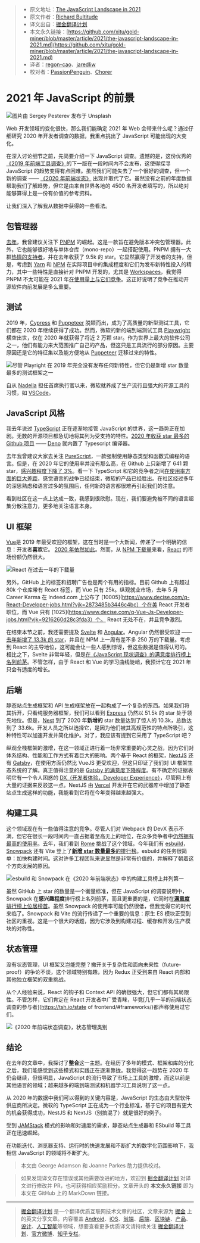 > - 原文地址：[The JavaScript Landscape in 2021](https://medium.com/javascript-in-plain-english/the-javascript-landscape-in-2021-573d5e7a43c6)
> - 原文作者：[Richard Bultitude](https://medium.com/@rbultitudezone)
> - 译文出自：[掘金翻译计划](https://github.com/xitu/gold-miner)
> - 本文永久链接：[https://github.com/xitu/gold-miner/blob/master/article/2021/the-javascript-landscape-in-2021.md](https://github.com/xitu/gold-miner/blob/master/article/2021/the-javascript-landscape-in-2021.md)
> - 译者：[regon-cao](https://github.com/regon-cao)、[jaredliw](https://github.com/jaredliw)
> - 校对者：[PassionPenguin](https://github.com/PassionPenguin)、[Chorer](https://github.com/Chorer)

# 2021 年 JavaScript 的前景

![图片由 [Sergey Pesterev](https://unsplash.com/@sickle?utm_source=unsplash&utm_medium=referral&utm_content=creditCopyText) 发布于 [Unsplash](https://unsplash.com/s/photos/landscape?utm_source=unsplash&utm_medium=referral&utm_content=creditCopyText)](https://cdn-images-1.medium.com/max/17792/1*seEhUyV_-leofR3E1CYGwg.jpeg)

Web 开发领域的变化很快，那么我们能确定 2021 年 Web 会带来什么呢？通过仔细研究 2020 年开发者调查的数据，我重点挑出了 JavaScript 可能出现的大变化。

在深入讨论细节之前，先简要介绍一下 JavaScript 调查。遗憾的是，这份优秀的[《2019 年前端工具调查》](https://ashleynolan.co.uk/blog/frontend-tooling-survey-2019-results)的下一版在一段时间内不会发布，这使得探寻 JavaScript 的趋势变得有点困难。虽然我们可能失去了一个很好的调查，但一个新的调查 —— [《2020 年前端状态》](https://github.com/xitu/Annual-Survey/blob/main/2020/frontend/State-of-Frontend-2020-by-TSH.pdf) 出现并取代了它。虽然没有之前的年度数据帮助我们了解趋势，但它是由来自世界各地的 4500 名开发者填写的，所以绝对能够算得上是一份有价值的参考资料。

让我们深入了解我从数据中获得的一些看法。

## 包管理器

[去年](https://medium.com/engineered-publicis-sapient/the-javascript-landscape-in-2020-b8e5898b847e)，我曾建议关注下 [PNPM](https://pnpm.js.org/) 的崛起。这是一款旨在避免版本冲突包管理器。此外，它也能够很好地与单体仓库（mono-repo）一起搭配使用。PNPM 拥有一大群[热情的支持者](https://medium.com/better-programming/the-case-for-pnpm-over-npm-or-yarn-2b221607119)，并在去年收获了 9.5k 的 star。它显然赢得了开发者的支持，但是，考虑到 [Yarn](https://yarnpkg.com/) 和 [NPM](https://www.npmjs.com/) 在实际项目中的集成程度和它们为发布新特性投入的精力，其中一些特性是直接针对 PNPM 开发的，尤其是 [Workspaces](https://classic.yarnpkg.com/en/docs/workspaces/)，我觉得 PNPM 不太可能在 2021 年[在使用量上与它们竞争](https://www.npmtrends.com/yarn-vs-pnpm-vs-npm)。这正好说明了竞争在推动开源软件向前发展是多么重要。

## 测试

2019 年，[Cypress](https://www.cypress.io/) 和 [Puppeteer](https://github.com/puppeteer/puppeteer) 脱颖而出，成为了高质量的新型测试工具，它们都在 2020 年继续获得了成功。然而，微软的新的端到端测试工具 [Playwright](https://github.com/microsoft/playwright) 横空出世，仅在 2020 年就获得了将近 2 万颗 star。作为世界上最大的软件公司之一，他们有能力来大范围推广自己的产品，但这只是工具流行的部分原因。主要原因还是它的特征集以及能方便地从 [Puppeteer](https://pptr.dev/) 迁移过来的特性。

![尽管 Playright 在 2019 年完全没有发布任何新特性，但它仍是新增 star 数量最多的测试框架之一](https://cdn-images-1.medium.com/max/2000/1*uYLDgxsDdacIUtiOnAWTFw.png)

自从 [Nadella](https://en.wikipedia.org/wiki/Satya_Nadella) 担任首席执行官以来，微软就养成了生产流行且强大的开源工具的习惯，如 [VSCode](https://2020.stateofjs.com/en-US/other-tools/#text_editors)。

## JavaScript 风格

我去年说过 [TypeScript](https://www.typescriptlang.org/) 正在逐渐地接管 JavaScript 的世界，这一趋势正在加剧。无数的开源项目都急切地将其列为受支持的特性。[2020 年收获 star 最多的 Github 项目](https://risingstars.js.org/2020/en#section-all) —— [Deno](https://deno.land/) 就内置了 Typescript 编译器。

去年我曾建议大家去关注 [PureScript](http://www.purescript.org/)，一款强制使用静态类型和函数式编程的语言。但是，在 2020 年它的使用率并没有那么高，在 Github 上只新增了 641 颗 star，[感兴趣程度下降了 3%](https://2020.stateofjs.com/en-US/technologies/javascript-flavors/)。看一下 TypeScript 和它的竞争者之间[在使用率方面的巨大差距](https://www.npmtrends.com/typescript-vs-elm-vs-coffee-script-vs-purescript-vs-reason)，感觉语言的战争已经结束，微软的产品已经胜出。在社区经过多年的深思熟虑和语言过多的氛围后，任何新的语言都很难再引起我们的注意。

看到社区在这一点上达成一致，我感到很欣慰。现在，我们要避免被不同的语言超集分散注意力，更多地关注语言本身。

## UI 框架

[Vue](https://vuejs.org/)是 2019 年最受欢迎的框架，这在当时是一个大新闻，传递了一个明确的信息：开发者**喜欢**它。
[2020 年依然如此](https://risingstars.js.org/2020/en#section-framework)。然而，从 [NPM 下载量](https://www.npmtrends.com/react-vs-vue-vs-svelte)来看，[React](https://reactjs.org/) 的市场份额仍然很大。

![React 在过去一年的下载量](https://cdn-images-1.medium.com/max/2332/1*PJFyaoF6Bz3AKmt9Npzx6w.png)

另外，GitHub 上的标签和招聘广告也是两个有用的指标。目前 Github 上有超过 80k 个仓库带有 React 标签，而 Vue 只有 25k。纵观就业市场，去年 5 月 Career Karma 在 Indeed.com 上公布了 [10005](https://www.decise.com/q-React-Developer-jobs.html?vjk=2873485b3446c4bc）个在美 React 开发者职位，而 Vue 只有 [1025](https://www.decise.com/q-Vue-Js-Developer-jobs.html?vjk=9216260d28c3fda3）个。 React 无处不在，并且竞争激烈。

在结束本节之前，我还需要提及 [Svelte](https://svelte.dev/) 和 [Angular](https://angularjs.org/)。Angular 仍然很受欢迎 —— [去年新增了 13.3k 的 star](https://risingstars.js.org/2020/en#section-framework)，并且在 NPM 上一周有差不多 250 万的下载量。考虑到 React 的主导地位，这可能会让一些人感到惊讶，但这些数据是值得认可的。相比之下，Svelte 非常年轻，但是[在《JavaScript 现状调查》的满意度排行榜上名列前茅](https://2020.stateofjs.com/en-US/technologies/front-end-frameworks/)。不管怎样，由于 React 和 Vue 的学习曲线陡峭，我预计它在 2021 年只会有适度的增长。

## 后端

静态站点生成框架和 API 生成框架放在一起构成了一个复杂的东西。如果我们将其拆开，只看纯服务器框架，我们可以看到 [Express](https://expressjs.com/) 仍然以 51.5k 的 star 处于领先地位。但是，[Nest](https://nestjs.com/) 到了 2020 年**新增的** star 数量达到了惊人的 10.3k，总数达到了 33.6k。开发人员之所以选择它，是因为他们被其高规范性的特点所吸引，这种特性可以加速开发并简化维护。对了，我应该有提到它采用了 TypeScript 吧？

纵观全栈框架的激增，在这一领域正进行着一场非常重要的心灵之战，因为它们对体系结构、性能和工作方式有着巨大的影响。两个基于 React 的框架，[NextJS](https://nextjs.org/) 还有 [Gatsby](https://www.gatsbyjs.com/)，在使用方面仍然比 VueJS 更受欢迎，但这只印证了我们对 UI 框架生态系统的了解。真正值得注意的是 [Gatsby 的满意度下降程度](https://2020.stateofjs.com/en-US/technologies/back-end-frameworks/)。有不确定的证据表明它有一个令人困惑的 [DX（开发者体验，Developer Experience）](https://medium.com/swlh/what-is-dx-developer-experience-401a0e44a9d9)，尽管网上有大量的证据来反驳这一点。NextJS 由 [Vercel](https://vercel.com/) 开发并在它的武器库中增加了静态站点生成这样的功能，我能看到它将在今年变得越来越强大。

## 构建工具

这个领域现在有一些值得注意的竞争。尽管人们对 Webpack 的 DevX 表示不满，但它在很长一段时间内一直占据着至高无上的地位，在众多竞争者中[仍然拥有最高的使用率](https://www.npmtrends.com/webpack-vs-gulp-vs-rollup-vs-parcel)。去年，我们看到 [Rome](https://github.com/rome/tools) 挑战了这个领域，今年我们有 [esbuild](https://github.com/evanw/esbuild)，[Snowpack](https://www.snowpack.dev/) 还有 Vite 登上了[**新增 star 数量最多**的排行榜](https://risingstars.js.org/2020/en#section-build)。esbuild 的任务很简单：加快构建时间。这对许多工程团队来说显然是非常有价值的，并解释了朝着这个方向发展的原因。

![esbuild 和 Snowpack 在《2020 年前端状态》中的构建工具榜上并列第一](https://cdn-images-1.medium.com/max/2000/1*LqoAdgne6TToTpeX4qBhYg.png)

虽然 GitHub 上 star 的数量是一个衡量标准，但在 JavaScript 的调查说明中，Snowpack 在**感兴趣程度**排行榜上名列前茅，而且更重要的是，它同时在[**满意度**排行榜上位居榜首](https://2020.stateofjs.com/en-US/technologies/build-tools/)。虽然 Snowpack 的使用率可能仍然很低，但我觉得它的时代来临了。Snowpack 和 Vite 的流行传递了一个重要的信息：原生 ES 模块正受到社区的重视。这是一个很大的话题，因为它涉及到构建过程、缓存和开发/生产模块的对称性。

## 状态管理

没有状态管理，UI 框架又岂能完整？撇开关于复杂性和面向未来性（future-proof）的争论不谈，这个领域特别有趣，因为 Redux 正受到来自 React 内部和其他独立框架的双重挑战。

从个人经验来说，React 的钩子和 Context API 的确很强大，但它们都有其局限性。不管怎样，它们肯定在 React 开发者中广受青睐，毕竟[几乎一半的前端状态调查的参与者](https://tsh.io/state of frontend/#frameworks/)都声称使用过它们。

![《2020 年前端状态调查》，状态管理类别](https://cdn-images-1.medium.com/max/2000/1*GbKC2D1NEt8Fj_bjNwHmKA.png)

## 结论

在去年的文章中，我探讨了**整合**这一主题。在经历了多年的模式、框架和库的分化之后，我们能感觉到这些模式和实践正在逐渐靠拢。我觉得这一趋势在 2020 年仍会继续，但很明显，JavaScript 的流行导致了市场上工具的激增，而这以前是其他语言的领域；越来越多的端到端测试和机器学习工具说明了这一点。

从 2020 年的数据中我们可以得到的关键内容是，JavaScript 的生态由大型软件供应商所决定。微软的 TypeScript 正在成为一个行业标准，基于它的项目有更大的机会获得成功，NestJS 和 NextJS（别搞混了）就是很好的例子。

受到 [JAMStack](https://jamstack.org/) 模式的影响和对速度的需求，静态站点生成器和 ESbuild 等工具正在迅速崛起。

在功能迭代、浏览器支持、运行时的快速发展和不断扩大的数字化范围影响下，我相信 JavaScript 的领域将不断扩大。

> 本文由 George Adamson 和 Joanne Parkes 助力提供校对。

> 如果发现译文存在错误或其他需要改进的地方，欢迎到 [掘金翻译计划](https://github.com/xitu/gold-miner) 对译文进行修改并 PR，也可获得相应奖励积分。文章开头的 **本文永久链接** 即为本文在 GitHub 上的 MarkDown 链接。

---

> [掘金翻译计划](https://github.com/xitu/gold-miner) 是一个翻译优质互联网技术文章的社区，文章来源为 [掘金](https://juejin.im) 上的英文分享文章。内容覆盖 [Android](https://github.com/xitu/gold-miner#android)、[iOS](https://github.com/xitu/gold-miner#ios)、[前端](https://github.com/xitu/gold-miner#前端)、[后端](https://github.com/xitu/gold-miner#后端)、[区块链](https://github.com/xitu/gold-miner#区块链)、[产品](https://github.com/xitu/gold-miner#产品)、[设计](https://github.com/xitu/gold-miner#设计)、[人工智能](https://github.com/xitu/gold-miner#人工智能)等领域，想要查看更多优质译文请持续关注 [掘金翻译计划](https://github.com/xitu/gold-miner)、[官方微博](http://weibo.com/juejinfanyi)、[知乎专栏](https://zhuanlan.zhihu.com/juejinfanyi)。
